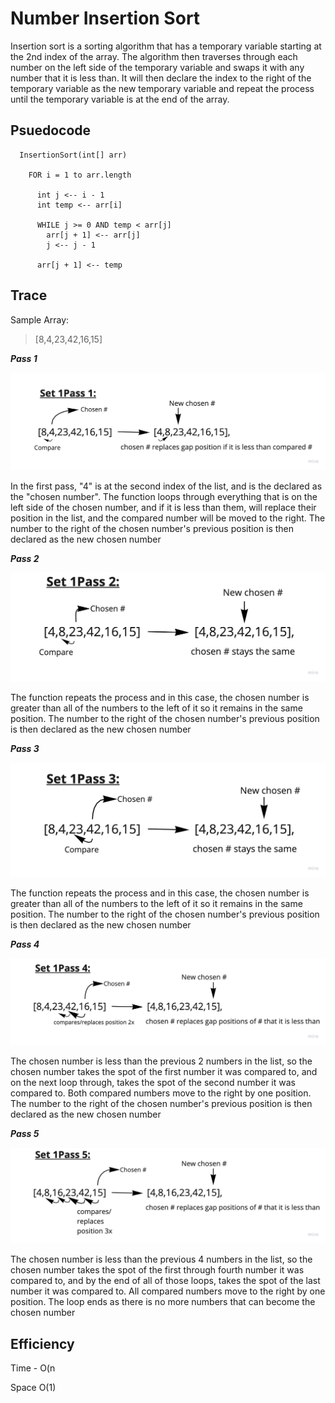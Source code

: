 # Number Insertion Sort

Insertion sort is a sorting algorithm that has a temporary variable starting at the 2nd index of the array. The algorithm then traverses through each number on the left side of the temporary variable and swaps it with any number that it is less than. It will then declare the index to the right of the temporary variable as the new temporary variable and repeat the process until the temporary variable is at the end of the array.

## Psuedocode
```
  InsertionSort(int[] arr)

    FOR i = 1 to arr.length

      int j <-- i - 1
      int temp <-- arr[i]

      WHILE j >= 0 AND temp < arr[j]
        arr[j + 1] <-- arr[j]
        j <-- j - 1

      arr[j + 1] <-- temp
```

## Trace

Sample Array:
> [8,4,23,42,16,15]

__*Pass 1*__

![Pass1](insertion-sort-pass1.jpg)

In the first pass, "4" is at the second index of the list, and is the declared as the "chosen number". The function loops through everything that is on the left side of the chosen number, and if it is less than them, will replace their position in the list, and the compared number will be moved to the right. The number to the right of the chosen number's previous position is then declared as the new chosen number

__*Pass 2*__

![Pass2](insertion-sort-pass2.jpg)

The function repeats the process and in this case, the chosen number is greater than all of the numbers to the left of it so it remains in the same position. The number to the right of the chosen number's previous position is then declared as the new chosen number

__*Pass 3*__

![Pass3](insertion-sort-pass3.jpg)

The function repeats the process and in this case, the chosen number is greater than all of the numbers to the left of it so it remains in the same position. The number to the right of the chosen number's previous position is then declared as the new chosen number

__*Pass 4*__

![Pass4](insertion-sort-pass4.jpg)

The chosen number is less than the previous 2 numbers in the list, so the chosen number takes the spot of the first number it was compared to, and on the next loop through, takes the spot of the second number it was compared to. Both compared numbers move to the right by one position. The number to the right of the chosen number's previous position is then declared as the new chosen number

__*Pass 5*__

![Pass5](insertion-sort-pass5.jpg)

The chosen number is less than the previous 4 numbers in the list, so the chosen number takes the spot of the first through fourth number it was compared to, and by the end of all of those loops, takes the spot of the last number it was compared to. All compared numbers move to the right by one position. The loop ends as there is no more numbers that can become the chosen number

## Efficiency

Time - O(n

Space O(1)

